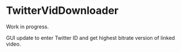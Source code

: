 # TwitterVidDownloader

Work in progress.


GUI update to enter Twitter ID and get highest bitrate version of linked video.
